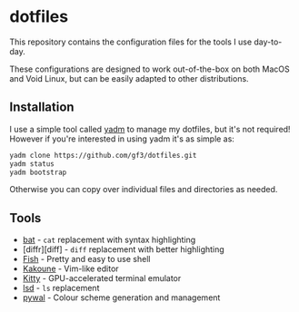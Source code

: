 # dotfiles

This repository contains the configuration files for the tools I use day-to-day.

These configurations are designed to work out-of-the-box on both MacOS and Void
Linux, but can be easily adapted to other distributions. 

## Installation

I use a simple tool called [yadm][yadm] to manage my dotfiles, but it's not
required! However if you're interested in using yadm it's as simple as:

```sh
yadm clone https://github.com/gf3/dotfiles.git
yadm status
yadm bootstrap
```

Otherwise you can copy over individual files and directories as needed.

## Tools

* [bat][bat] - `cat` replacement with syntax highlighting
* [diffr][diff] - `diff` replacement with better highlighting
* [Fish][fish] - Pretty and easy to use shell
* [Kakoune][kak] - Vim-like editor
* [Kitty][kitty] - GPU-accelerated terminal emulator
* [lsd][lsd] - `ls` replacement
* [pywal][pywal] - Colour scheme generation and management

[bat]: https://github.com/sharkdp/bat
[diffr]: https://github.com/mookid/diffr
[fish]: https://fishshell.com/
[kak]: http://kakoune.org/
[kitty]: https://sw.kovidgoyal.net/kitty/
[lsd]: https://github.com/Peltoche/lsd
[pywal]: https://github.com/dylanaraps/pywal
[yadm]: https://yadm.io/